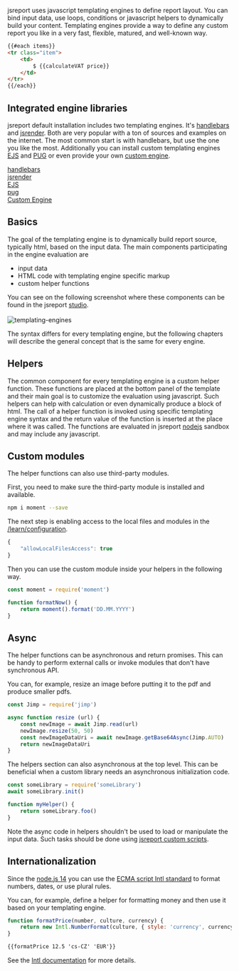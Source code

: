 jsreport uses javascript templating engines to define report layout. You can bind input data, use loops, conditions or javascript helpers to dynamically build your content. Templating engines provide a way to define any custom report you like in a very fast, flexible, matured, and well-known way.

```html
{{#each items}}
<tr class="item">  
    <td>
        $ {{calculateVAT price}}
    </td>
</tr>
{{/each}}
```

## Integrated engine libraries
jsreport default installation includes two templating engines. It's [handlebars](/learn/handlebars) and [jsrender](/learn/jsrender).
Both are very popular with a ton of sources and examples on the internet. The most common start is with handlebars, but use the one you like the most. Additionally you can install custom templating engines [EJS](/learn/ejs) and [PUG](https://github.com/bjrmatos/jsreport-pug) or even provide your own [custom engine](/learn/custom-engine).

<div class="grid">        
    <div class="row">
        <div class="span4">
            <a href="/learn/handlebars">
                <div class="tile thin bg-darkCyan text-center">
                    <div class="tile-content">
                        <span class="fg-white">handlebars</span>
                    </div>
                </div>
            </a>
        </div>
        <div class="span4">
            <a href="/learn/jsrender">
                <div class="tile thin bg-darkCyan text-center">
                    <div class="tile-content">
                        <span class="fg-white">jsrender</span>
                    </div>
                </div>
            </a>
        </div>
        <div class="span4">
            <a href="/learn/ejs">
                <div class="tile thin bg-darkViolet text-center">
                    <div class="tile-content">
                        <i class="icon-github fg-white"></i>
                        <span class="fg-white">EJS</span>
                    </div>
                </div>
            </a>
        </div>
    </div>
    <div class="row">
        <div class="span4">
            <a href="https://github.com/bjrmatos/jsreport-pug">
                <div class="tile thin bg-darkViolet text-center">
                    <div class="tile-content">
                        <i class="icon-github fg-white"></i>
                        <span class="fg-white">pug</span>
                    </div>
                </div>
            </a>
        </div>
        <div class="span4">
            <a href="/learn/custom-engine">
                <div class="tile thin bg-orange text-center">
                    <div class="tile-content">
                        <span class="fg-white">Custom Engine</span>
                    </div>
                </div>
            </a>
        </div>
    </div>
</div>

## Basics
The goal of the templating engine is to dynamically build report source, typically html, based on the input data.
The main components participating in the engine evaluation are
- input data
- HTML code with templating engine specific markup
- custom helper functions

You can see on the following screenshot where these components can be found in the jsreport [studio](/learn/studio).
<br><br>
![templating-engines](/img/templating-engines.png)
<br>

The syntax differs for every templating engine, but the following chapters will describe the general concept that is the same for every engine.

## Helpers
The common component for every templating engine is a custom helper function. 
These functions are placed at the bottom panel of the template and their main goal is to customize the evaluation using javascript.
Such helpers can help with calculation or even dynamically produce a block of html. 
The call of a helper function is invoked using specific templating engine syntax and the return value of the function is inserted at the place where it was called.
The functions are evaluated in jsreport [nodejs](https://nodejs.org/) sandbox and may include any javascript.

## Custom modules
The helper functions can also use third-party modules. 

First, you need to make sure the third-party module is installed and available.

```bash
npm i moment --save
```

The next step is enabling access to the local files and modules in the [/learn/configuration](configuration).

```js
{
    "allowLocalFilesAccess": true
}
```

Then you can use the custom module inside your helpers in the following way. 

```js
const moment = require('moment')

function formatNow() {
    return moment().format('DD.MM.YYYY')
}
```

## Async
The helper functions can be asynchronous and return promises. 
This can be handy to perform external calls or invoke modules that don't have synchronous API.

You can, for example, resize an image before putting it to the pdf and produce smaller pdfs.

```js
const Jimp = require('jimp')

async function resize (url) {
    const newImage = await Jimp.read(url)
    newImage.resize(50, 50)
    const newImageDataUri = await newImage.getBase64Async(Jimp.AUTO)
    return newImageDataUri
}
```

The helpers section can also asynchronous at the top level. 
This can be beneficial when a custom library needs an asynchronous initialization code.

```js
const someLibrary = require('someLibrary')
await someLibrary.init()

function myHelper() {
    return someLibrary.foo()
}
```

Note the async code in helpers shouldn't be used to load or manipulate the input data.
Such tasks should be done using [jsreport custom scripts](/learn/scripts).

## Internationalization
Since the [node.js 14](https://nodejs.org/) you can use the [ECMA script Intl standard](https://developer.mozilla.org/en-US/docs/Web/JavaScript/Reference/Global_Objects/Intl) to format numbers, dates, or use plural rules.

You can, for example, define a helper for formatting money and then use it based on your templating engine.
```js
function formatPrice(number, culture, currency) {
    return new Intl.NumberFormat(culture, { style: 'currency', currency }).format(number)
}
```
```html
{{formatPrice 12.5 'cs-CZ' 'EUR'}}
```

See the [Intl documentation](https://developer.mozilla.org/en-US/docs/Web/JavaScript/Reference/Global_Objects/Int) for more details.
